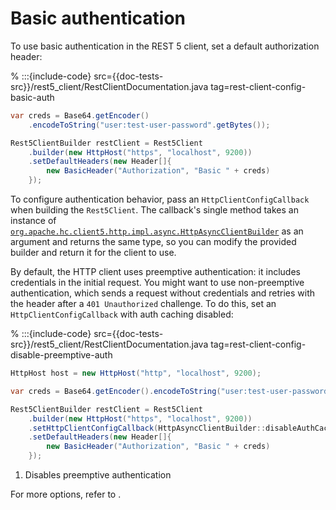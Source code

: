 
# Basic authentication

To use basic authentication in the REST 5 client, set a default authorization header:

% :::{include-code} src={{doc-tests-src}}/rest5_client/RestClientDocumentation.java tag=rest-client-config-basic-auth
```java
var creds = Base64.getEncoder()
    .encodeToString("user:test-user-password".getBytes());

Rest5ClientBuilder restClient = Rest5Client
    .builder(new HttpHost("https", "localhost", 9200))
    .setDefaultHeaders(new Header[]{
        new BasicHeader("Authorization", "Basic " + creds)
    });

```

To configure authentication behavior, pass an `HttpClientConfigCallback` when building the `Rest5Client`. The callback's single method takes an instance of [`org.apache.hc.client5.http.impl.async.HttpAsyncClientBuilder`](https://hc.apache.org/httpcomponents-client-5.5.x/current/httpclient5/apidocs/org/apache/hc/client5/http/impl/async/HttpAsyncClientBuilder.html) as an argument and returns the same type, so you can modify the provided builder and return it for the client to use.

By default, the HTTP client uses preemptive authentication: it includes credentials in the initial request. You might want to use non-preemptive authentication, which sends a request without credentials and retries with the header after a `401 Unauthorized` challenge. To do this, set an `HttpClientConfigCallback` with auth caching disabled:

% :::{include-code} src={{doc-tests-src}}/rest5_client/RestClientDocumentation.java tag=rest-client-config-disable-preemptive-auth
```java
HttpHost host = new HttpHost("http", "localhost", 9200);

var creds = Base64.getEncoder().encodeToString("user:test-user-password".getBytes());

Rest5ClientBuilder restClient = Rest5Client
    .builder(new HttpHost("https", "localhost", 9200))
    .setHttpClientConfigCallback(HttpAsyncClientBuilder::disableAuthCaching) <1>
    .setDefaultHeaders(new Header[]{
        new BasicHeader("Authorization", "Basic " + creds)
    });
```

1. Disables preemptive authentication

For more options, refer to [](other_authentication_methods.md).
